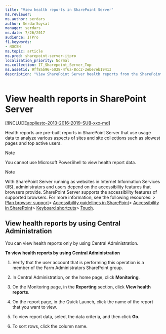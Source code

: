 ```yaml
---
title: "View health reports in SharePoint Server"
ms.reviewer: 
ms.author: serdars
author: SerdarSoysal
manager: serdars
ms.date: 7/26/2017
audience: ITPro
f1.keywords:
- NOCSH
ms.topic: article
ms.prod: sharepoint-server-itpro
localization_priority: Normal
ms.collection: IT_Sharepoint_Server_Top
ms.assetid: 9ff8ab96-6028-4f6a-8cc2-2ebe7eb19413
description: "View SharePoint Server health reports from the SharePoint Central Administration website."
---
```


# View health reports in SharePoint Server

[!INCLUDE[appliesto-2013-2016-2019-SUB-xxx-md](../includes/appliesto-2013-2016-2019-SUB-xxx-md.md)] 
  
Health reports are pre-built reports in SharePoint Server that use usage data to analyze various aspects of sites and site collections such as slowest pages and top active users.
  
> [!NOTE]
> You cannot use Microsoft PowerShell to view health report data. 
  
> [!NOTE]
>  With SharePoint Server running as websites in Internet Information Services (IIS), administrators and users depend on the accessibility features that browsers provide. SharePoint Server supports the accessibility features of supported browsers. For more information, see the following resources: > [Plan browser support](../install/browser-support-planning-2016-2019.md)> [Accessibility guidelines in SharePoint](../accessibility-guidelines.md)> [Accessibility in SharePoint](/sharepoint/dev/general-development/accessibility-in-sharepoint)> [Keyboard shortcuts](https://support.office.com/article/466e33ee-613b-4f47-96bb-1c20f20b1015)> [Touch](/windows/win32/wintouch/windows-touch-gestures-overview).
  
## View health reports by using Central Administration
<a name="section1"> </a>

You can view health reports only by using Central Administration.
  
 **To view health reports by using Central Administration**
  
1. Verify that the user account that is performing this operation is a member of the Farm Administrators SharePoint group.
    
2. In Central Administration, on the home page, click **Monitoring**.
    
3. On the Monitoring page, in the **Reporting** section, click **View health reports**.
    
4. On the report page, in the Quick Launch, click the name of the report that you want to view. 
    
5. To view report data, select the data criteria, and then click **Go**.
    
6. To sort rows, click the column name.

